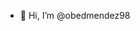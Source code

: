 - 👋 Hi, I’m @obedmendez98

<!---
obedmendez98/obedmendez98 is a ✨ special ✨ repository because its `README.md` (this file) appears on your GitHub profile.
You can click the Preview link to take a look at your changes.
--->
